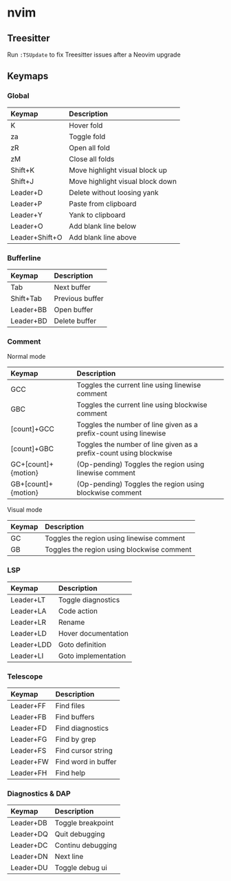# nvim

## Treesitter

Run `:TSUpdate` to fix Treesitter issues after a Neovim upgrade

## Keymaps

### Global

| Keymap         | Description                      |
| :------------- | :------------------------------- |
| K              | Hover fold                       |
| za             | Toggle fold                      |
| zR             | Open all fold                    |
| zM             | Close all folds                  |
| Shift+K        | Move highlight visual block up   |
| Shift+J        | Move highlight visual block down |
| Leader+D       | Delete without loosing yank      |
| Leader+P       | Paste from clipboard             |
| Leader+Y       | Yank to clipboard                |
| Leader+O       | Add blank line below             |
| Leader+Shift+O | Add blank line above             |

### Bufferline

| Keymap    | Description     |
| :-------- | :-------------- |
| Tab       | Next buffer     |
| Shift+Tab | Previous buffer |
| Leader+BB | Open buffer     |
| Leader+BD | Delete buffer   |

### Comment

Normal mode

| Keymap              | Description                                                        |
| :------------------ | :----------------------------------------------------------------- |
| GCC                 | Toggles the current line using linewise comment                    |
| GBC                 | Toggles the current line using blockwise comment                   |
| [count]+GCC         | Toggles the number of line given as a prefix-count using linewise  |
| [count]+GBC         | Toggles the number of line given as a prefix-count using blockwise |
| GC+[count]+{motion} | (Op-pending) Toggles the region using linewise comment             |
| GB+[count]+{motion} | (Op-pending) Toggles the region using blockwise comment            |

Visual mode

| Keymap | Description                                |
| :----- | :----------------------------------------- |
| GC     | Toggles the region using linewise comment  |
| GB     | Toggles the region using blockwise comment |

### LSP

| Keymap     | Description         |
| :--------- | :------------------ |
| Leader+LT  | Toggle diagnostics  |
| Leader+LA  | Code action         |
| Leader+LR  | Rename              |
| Leader+LD  | Hover documentation |
| Leader+LDD | Goto definition     |
| Leader+LI  | Goto implementation |

### Telescope

| Keymap    | Description         |
| :-------- | :------------------ |
| Leader+FF | Find files          |
| Leader+FB | Find buffers        |
| Leader+FD | Find diagnostics    |
| Leader+FG | Find by grep        |
| Leader+FS | Find cursor string  |
| Leader+FW | Find word in buffer |
| Leader+FH | Find help           |

### Diagnostics & DAP

| Keymap    | Description       |
| :-------- | :---------------- |
| Leader+DB | Toggle breakpoint |
| Leader+DQ | Quit debugging    |
| Leader+DC | Continu debugging |
| Leader+DN | Next line         |
| Leader+DU | Toggle debug ui   |

